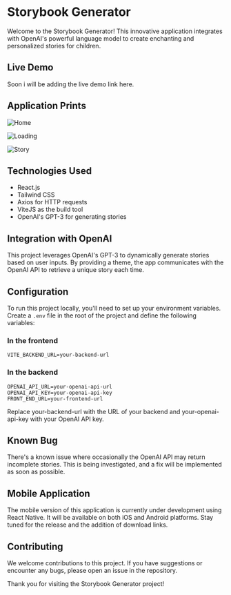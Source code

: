 # Storybook Generator

Welcome to the Storybook Generator! This innovative application integrates with OpenAI's powerful language model to create enchanting and personalized stories for children.

## Live Demo

Soon i will be adding the live demo link here.

## Application Prints

![Home](https://github.com/gabrielkrapp/AI-Historys/assets/109620152/6b84aca8-e800-4fb4-b6d4-623b94de8c7a)

![Loading](https://github.com/gabrielkrapp/AI-Historys/assets/109620152/288c4e64-7495-4aa8-bc18-92ec1fabf428)

![Story](https://github.com/gabrielkrapp/AI-Historys/assets/109620152/7454c84e-a3fd-4666-9420-3161e5f4ba91)

## Technologies Used

- React.js
- Tailwind CSS
- Axios for HTTP requests
- ViteJS as the build tool
- OpenAI's GPT-3 for generating stories

## Integration with OpenAI

This project leverages OpenAI's GPT-3 to dynamically generate stories based on user inputs. By providing a theme, the app communicates with the OpenAI API to retrieve a unique story each time.

## Configuration

To run this project locally, you'll need to set up your environment variables. Create a `.env` file in the root of the project and define the following variables:

### In the frontend

```plaintext
VITE_BACKEND_URL=your-backend-url
```

### In the backend

```plaintext
OPENAI_API_URL=your-openai-api-url
OPENAI_API_KEY=your-openai-api-key
FRONT_END_URL=your-frontend-url
```

Replace your-backend-url with the URL of your backend and your-openai-api-key with your OpenAI API key.

## Known Bug

There's a known issue where occasionally the OpenAI API may return incomplete stories. This is being investigated, and a fix will be implemented as soon as possible.

## Mobile Application

The mobile version of this application is currently under development using React Native. It will be available on both iOS and Android platforms. Stay tuned for the release and the addition of download links.

## Contributing

We welcome contributions to this project. If you have suggestions or encounter any bugs, please open an issue in the repository.

Thank you for visiting the Storybook Generator project!
